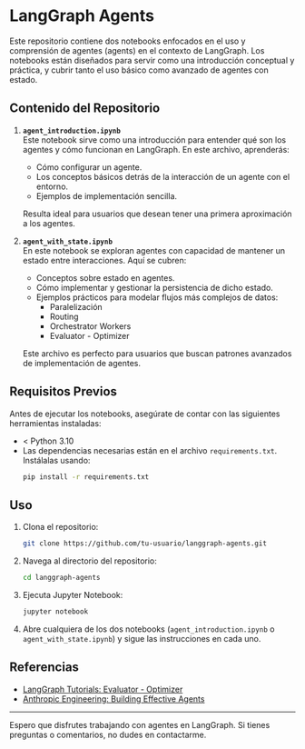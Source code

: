 # LangGraph Agents

Este repositorio contiene dos notebooks enfocados en el uso y comprensión de agentes (agents) en el contexto de
LangGraph. Los notebooks están diseñados para servir como una introducción conceptual y práctica, y cubrir tanto el uso
básico como avanzado de agentes con estado.

## Contenido del Repositorio

1. **`agent_introduction.ipynb`**  
   Este notebook sirve como una introducción para entender qué son los agentes y cómo funcionan en LangGraph. En este
   archivo, aprenderás:
    - Cómo configurar un agente.
    - Los conceptos básicos detrás de la interacción de un agente con el entorno.
    - Ejemplos de implementación sencilla.

   Resulta ideal para usuarios que desean tener una primera aproximación a los agentes.

2. **`agent_with_state.ipynb`**  
   En este notebook se exploran agentes con capacidad de mantener un estado entre interacciones. Aquí se cubren:
    - Conceptos sobre estado en agentes.
    - Cómo implementar y gestionar la persistencia de dicho estado.
    - Ejemplos prácticos para modelar flujos más complejos de datos:
      - Paralelización
      - Routing
      - Orchestrator Workers
      - Evaluator - Optimizer

   Este archivo es perfecto para usuarios que buscan patrones avanzados de implementación de agentes.

## Requisitos Previos

Antes de ejecutar los notebooks, asegúrate de contar con las siguientes herramientas instaladas:

- < Python 3.10
- Las dependencias necesarias están en el archivo `requirements.txt`. Instálalas usando:
  ```bash
  pip install -r requirements.txt
  ```

## Uso

1. Clona el repositorio:
   ```bash
   git clone https://github.com/tu-usuario/langgraph-agents.git
   ```
2. Navega al directorio del repositorio:
   ```bash
   cd langgraph-agents
   ```
3. Ejecuta Jupyter Notebook:
   ```bash
   jupyter notebook
   ```
4. Abre cualquiera de los dos notebooks (`agent_introduction.ipynb` o `agent_with_state.ipynb`) y sigue las
   instrucciones en cada uno.

## Referencias

- [LangGraph Tutorials: Evaluator - Optimizer](https://langchain-ai.github.io/langgraph/tutorials/workflows/#evaluator-optimizer)
- [Anthropic Engineering: Building Effective Agents](https://www.anthropic.com/engineering/building-effective-agents)

---

Espero que disfrutes trabajando con agentes en LangGraph. Si tienes preguntas o comentarios, no dudes en contactarme.
